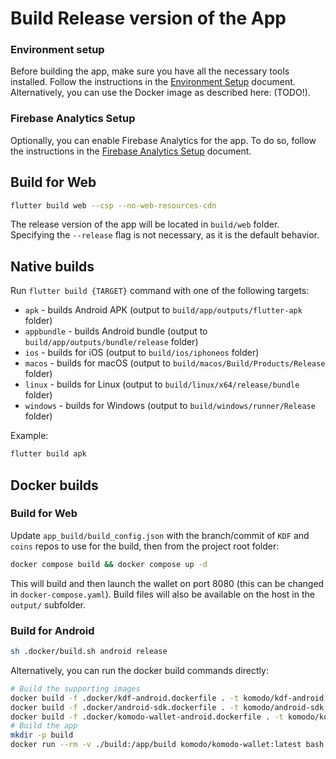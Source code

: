 # Build Release version of the App

### Environment setup

Before building the app, make sure you have all the necessary tools installed. Follow the instructions in the [Environment Setup](./PROJECT_SETUP.md) document. Alternatively, you can use the Docker image as described here: (TODO!).

### Firebase Analytics Setup

Optionally, you can enable Firebase Analytics for the app. To do so, follow the instructions in the [Firebase Analytics Setup](./FIREBASE_SETUP.md) document.

## Build for Web

```bash
flutter build web --csp --no-web-resources-cdn
```

The release version of the app will be located in `build/web` folder. Specifying the `--release` flag is not necessary, as it is the default behavior.

## Native builds

Run `flutter build {TARGET}` command with one of the following targets:

- `apk` - builds Android APK (output to `build/app/outputs/flutter-apk` folder)
- `appbundle` - builds Android bundle (output to `build/app/outputs/bundle/release` folder)
- `ios` - builds for iOS (output to `build/ios/iphoneos` folder)
- `macos` - builds for macOS (output to `build/macos/Build/Products/Release` folder)
- `linux` - builds for Linux (output to `build/linux/x64/release/bundle` folder)
- `windows` - builds for Windows (output to `build/windows/runner/Release` folder)

Example:

```bash
flutter build apk
```

## Docker builds

### Build for Web

Update `app_build/build_config.json` with the branch/commit of `KDF` and `coins` repos to use for the build, then from the project root folder:

```bash
docker compose build && docker compose up -d
```

This will build and then launch the wallet on port 8080 (this can be changed in `docker-compose.yaml`). Build files will also be available on the host in the `output/` subfolder.


### Build for Android

```bash
sh .docker/build.sh android release
```

Alternatively, you can run the docker build commands directly:

```bash
# Build the supporting images
docker build -f .docker/kdf-android.dockerfile . -t komodo/kdf-android --build-arg KDF_BRANCH=main
docker build -f .docker/android-sdk.dockerfile . -t komodo/android-sdk:34
docker build -f .docker/komodo-wallet-android.dockerfile . -t komodo/komodo-wallet
# Build the app
mkdir -p build
docker run --rm -v ./build:/app/build komodo/komodo-wallet:latest bash -c "flutter pub get && flutter build apk --release || flutter build apk --release"
```
